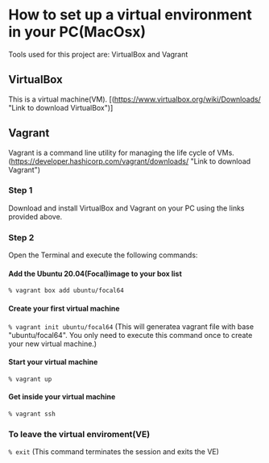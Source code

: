 # How to set up a virtual environment in your PC(MacOsx)
Tools used for this project are: VirtualBox and Vagrant

## VirtualBox
This is a virtual machine(VM).
[(https://www.virtualbox.org/wiki/Downloads/ "Link to download VirtualBox")]

## Vagrant
Vagrant is a command line utility for managing the life cycle of VMs.
(https://developer.hashicorp.com/vagrant/downloads/ "Link to download Vagrant")

### Step 1
Download and install VirtualBox and Vagrant on your PC using the links provided above.

### Step 2
Open the Terminal and execute the following commands:

#### Add the Ubuntu 20.04(Focal)image to your box list ####
`% vagrant box add ubuntu/focal64`

#### Create your first virtual machine ####
`% vagrant init ubuntu/focal64`
(This will generatea vagrant file with base "ubuntu/focal64". You only need to execute this command once to create your new virtual machine.)

#### Start your virtual machine ####
`% vagrant up`

#### Get inside your virtual machine ####
`% vagrant ssh`

### To leave the virtual enviroment(VE)
`% exit`
(This command terminates the session and exits the VE)
